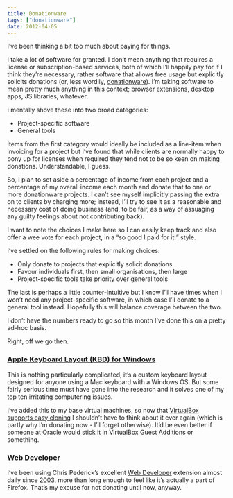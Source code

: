 ```yaml
---
title: Donationware
tags: ["donationware"]
date: 2012-04-05
---
```


I’ve been thinking a bit too much about paying for things.

I take a lot of software for granted. I don’t mean anything that requires a license or subscription-based services, both of which I’ll happily pay for if I think they’re necessary, rather software that allows free usage but explicitly solicits donations (or, less wordily, [donationware](http://en.wikipedia.org/wiki/Donationware)). I’m taking software to mean pretty much anything in this context; browser extensions, desktop apps, JS libraries, whatever.

I mentally shove these into two broad categories:

- Project-specific software
- General tools

Items from the first category would ideally be included as a line-item when invoicing for a project but I’ve found that while clients are normally happy to pony up for licenses when required they tend not to be so keen on making donations. Understandable, I guess.

So, I plan to set aside a percentage of income from each project and a percentage of my overall income each month and donate that to one or more donationware projects. I can’t see myself implicitly passing the extra on to clients by charging more; instead, I’ll try to see it as a reasonable and necessary cost of doing business (and, to be fair, as a way of assuaging any guilty feelings about not contributing back).

I want to note the choices I make here so I can easily keep track and also offer a wee vote for each project, in a “so good I paid for it!” style.

I’ve settled on the following rules for making choices:

- Only donate to projects that explicitly solicit donations
- Favour individuals first, then small organisations, then large
- Project-specific tools take priority over general tools

The last is perhaps a little counter-intuitive but I know I’ll have times when I won’t need any project-specific software, in which case I’ll donate to a general tool instead. Hopefully this will balance coverage between the two.

I don’t have the numbers ready to go so this month I’ve done this on a pretty ad-hoc basis.

Right, off we go then.

### [Apple Keyboard Layout (KBD) for Windows](http://parkernet.com/applepro/)

This is nothing particularly complicated; it’s a custom keyboard layout designed for anyone using a Mac keyboard with a Windows OS. But some fairly serious time must have gone into the research and it solves one of my top ten irritating computering issues.

I’ve added this to my base virtual machines, so now that [VirtualBox supports easy cloning](http://www.linuxjournal.com/content/virtualbox-41-introduces-cloning-amongst-other-features) I shouldn’t have to think about it ever again (which is partly why I’m donating now - I’ll forget otherwise). It’d be even better if someone at Oracle would stick it in VirtualBox Guest Additions or something.

### [Web Developer](http://chrispederick.com/donate/)

I’ve been using Chris Pederick’s excellent [Web Developer](http://chrispederick.com/work/web-developer/) extension almost daily since [2003](http://chrispederick.com/work/web-developer/history/firefox/#version01), more than long enough to feel like it’s actually a part of Firefox. That’s my excuse for not donating until now, anyway.
